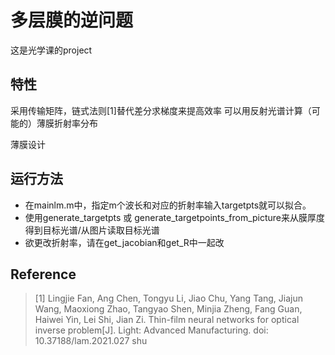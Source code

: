 # 多层膜的逆问题
这是光学课的project
## 特性

采用传输矩阵，链式法则[1]替代差分求梯度来提高效率
可以用反射光谱计算（可能的）薄膜折射率分布

薄膜设计

## 运行方法
- 在mainlm.m中，指定m个波长和对应的折射率输入targetpts就可以拟合。
- 使用generate_targetpts 或 generate_targetpoints_from_picture来从膜厚度得到目标光谱/从图片读取目标光谱
- 欲更改折射率，请在get_jacobian和get_R中一起改


## Reference
>[1] Lingjie Fan, Ang Chen, Tongyu Li, Jiao Chu, Yang Tang, Jiajun Wang, Maoxiong Zhao, Tangyao Shen, Minjia Zheng, Fang Guan, Haiwei Yin, Lei Shi, Jian Zi. Thin-film neural networks for optical inverse problem[J]. Light: Advanced Manufacturing. doi: 10.37188/lam.2021.027 shu
